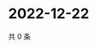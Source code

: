 # 2022-12-22

共 0 条

<!-- BEGIN WEIBO -->
<!-- 最后更新时间 Thu Dec 22 2022 01:12:35 GMT+0800 (China Standard Time) -->

<!-- END WEIBO -->
